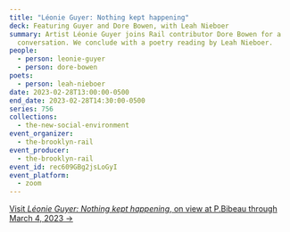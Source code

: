 ```yaml
---
title: "Léonie Guyer: Nothing kept happening"
deck: Featuring Guyer and Dore Bowen, with Leah Nieboer
summary: Artist Léonie Guyer joins Rail contributor Dore Bowen for a
  conversation. We conclude with a poetry reading by Leah Nieboer.
people:
  - person: leonie-guyer
  - person: dore-bowen
poets:
  - person: leah-nieboer
date: 2023-02-28T13:00:00-0500
end_date: 2023-02-28T14:30:00-0500
series: 756
collections:
  - the-new-social-environment
event_organizer:
  - the-brooklyn-rail
event_producer:
  - the-brooklyn-rail
event_id: rec609GBg2jsLoGyI
event_platform:
  - zoom
---
```

[V﻿isit *Léonie Guyer: Nothing kept happening*, on view at P.Bibeau through March 4, 2023 →](https://petrabibeau.net/Leonie-Guyer)